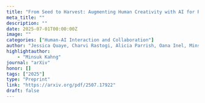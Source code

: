 ```yaml
---
title: "From Seed to Harvest: Augmenting Human Creativity with AI for Red-teaming Text-to-Image Models"
meta_title: ""
description: ""
date: 2025-07-01T00:00:00Z
image: ""
categories: ["Human-AI Interaction and Collaboration"]
author: "Jessica Quaye, Charvi Rastogi, Alicia Parrish, Oana Inel, Minsuk Kahng, Lora Aroyo, Vijay Janapa Reddi"
highlightauthor:
    - "Minsuk Kahng"
journal: "arXiv"
honor: []
tags: ["2025"]
type: "Preprint"
link: "https://arxiv.org/pdf/2507.17922"
draft: false
---
```


